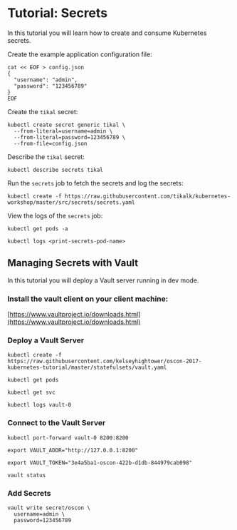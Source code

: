 # Tutorial: Secrets

In this tutorial you will learn how to create and consume Kubernetes secrets.

Create the example application configuration file:

```
cat << EOF > config.json
{
  "username": "admin",
  "password": "123456789"
}
EOF
```

Create the `tikal` secret:

```
kubectl create secret generic tikal \
  --from-literal=username=admin \
  --from-literal=password=123456789 \
  --from-file=config.json
```

Describe the `tikal` secret: 

```
kubectl describe secrets tikal
```

Run the `secrets` job to fetch the secrets and log the secrets:

```
kubectl create -f https://raw.githubusercontent.com/tikalk/kubernetes-workshop/master/src/secrets/secrets.yaml
```

View the logs of the `secrets` job:

```
kubectl get pods -a
```

```
kubectl logs <print-secrets-pod-name>
```

## Managing Secrets with Vault

In this tutorial you will deploy a Vault server running in dev mode.

### Install the vault client on your client machine:

[https://www.vaultproject.io/downloads.html](https://www.vaultproject.io/downloads.html)

### Deploy a Vault Server

```
kubectl create -f https://raw.githubusercontent.com/kelseyhightower/oscon-2017-kubernetes-tutorial/master/statefulsets/vault.yaml
```

```
kubectl get pods
```

```
kubectl get svc
```

```
kubectl logs vault-0
```

### Connect to the Vault Server

```
kubectl port-forward vault-0 8200:8200
```

```
export VAULT_ADDR="http://127.0.0.1:8200"
```

```
export VAULT_TOKEN="3e4a5ba1-oscon-422b-d1db-844979cab098"
```

```
vault status
```


### Add Secrets

```
vault write secret/oscon \
  username=admin \
  password=123456789
```

